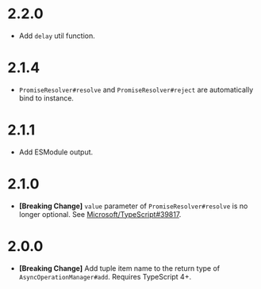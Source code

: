 # 2.2.0

* Add `delay` util function.

# 2.1.4

* `PromiseResolver#resolve` and `PromiseResolver#reject` are automatically bind to instance.

# 2.1.1

* Add ESModule output.

# 2.1.0

* **[Breaking Change]** `value` parameter of `PromiseResolver#resolve` is no longer optional. See [Microsoft/TypeScript#39817](https://github.com/microsoft/TypeScript/pull/39817).

# 2.0.0

* **[Breaking Change]** Add tuple item name to the return type of `AsyncOperationManager#add`. Requires TypeScript 4+.
